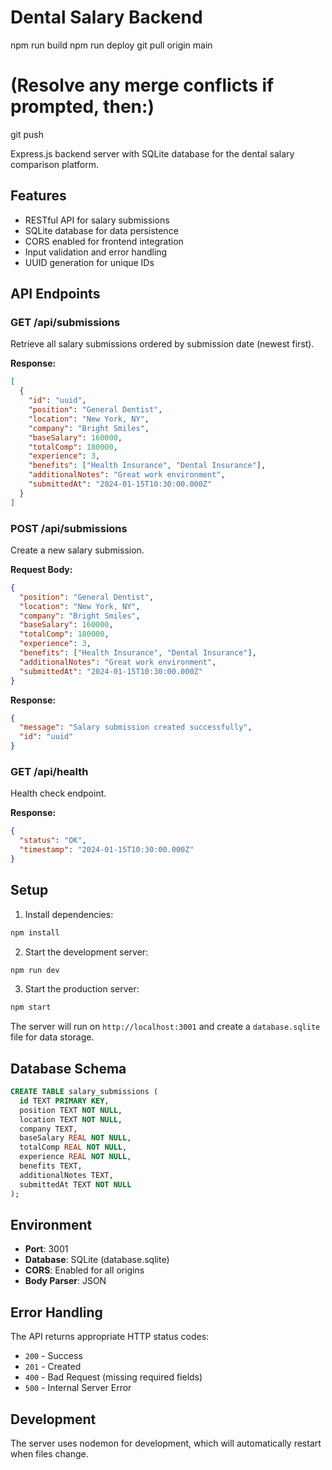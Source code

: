 # Dental Salary Backend
npm run build
   npm run deploy
   git pull origin main
# (Resolve any merge conflicts if prompted, then:)
git push

Express.js backend server with SQLite database for the dental salary comparison platform.

## Features

- RESTful API for salary submissions
- SQLite database for data persistence
- CORS enabled for frontend integration
- Input validation and error handling
- UUID generation for unique IDs

## API Endpoints

### GET /api/submissions
Retrieve all salary submissions ordered by submission date (newest first).

**Response:**
```json
[
  {
    "id": "uuid",
    "position": "General Dentist",
    "location": "New York, NY",
    "company": "Bright Smiles",
    "baseSalary": 160000,
    "totalComp": 180000,
    "experience": 3,
    "benefits": ["Health Insurance", "Dental Insurance"],
    "additionalNotes": "Great work environment",
    "submittedAt": "2024-01-15T10:30:00.000Z"
  }
]
```

### POST /api/submissions
Create a new salary submission.

**Request Body:**
```json
{
  "position": "General Dentist",
  "location": "New York, NY",
  "company": "Bright Smiles",
  "baseSalary": 160000,
  "totalComp": 180000,
  "experience": 3,
  "benefits": ["Health Insurance", "Dental Insurance"],
  "additionalNotes": "Great work environment",
  "submittedAt": "2024-01-15T10:30:00.000Z"
}
```

**Response:**
```json
{
  "message": "Salary submission created successfully",
  "id": "uuid"
}
```

### GET /api/health
Health check endpoint.

**Response:**
```json
{
  "status": "OK",
  "timestamp": "2024-01-15T10:30:00.000Z"
}
```

## Setup

1. Install dependencies:
```bash
npm install
```

2. Start the development server:
```bash
npm run dev
```

3. Start the production server:
```bash
npm start
```

The server will run on `http://localhost:3001` and create a `database.sqlite` file for data storage.

## Database Schema

```sql
CREATE TABLE salary_submissions (
  id TEXT PRIMARY KEY,
  position TEXT NOT NULL,
  location TEXT NOT NULL,
  company TEXT,
  baseSalary REAL NOT NULL,
  totalComp REAL NOT NULL,
  experience REAL NOT NULL,
  benefits TEXT,
  additionalNotes TEXT,
  submittedAt TEXT NOT NULL
);
```

## Environment

- **Port**: 3001
- **Database**: SQLite (database.sqlite)
- **CORS**: Enabled for all origins
- **Body Parser**: JSON

## Error Handling

The API returns appropriate HTTP status codes:
- `200` - Success
- `201` - Created
- `400` - Bad Request (missing required fields)
- `500` - Internal Server Error

## Development

The server uses nodemon for development, which will automatically restart when files change. 
